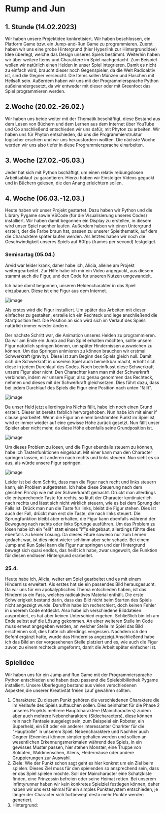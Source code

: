 # Rump and Jun

<h2>1. Stunde (14.02.2023)</h2>

  
  Wir haben unsere Projektidee konkretisiert. Wir haben beschlossen, ein Platform Game bzw. ein Jump-and-Run Game zu programmieren. Zuerst haben wir uns eine grobe Hintergrund (hier Hyperlink zur Hintergrundidee) Idee überlegt, welche das Design unseres Spiels bestimmt. Weiterhin haben wir über weitere Items und Charaktere im Spiel nachgedacht. Zum Beispiel wollen wir natürlich einen Helden in unser Spiel integrieren. Damit es nicht zu einfach wird, braucht dieser noch Gegenspieler, da die Welt Radioaktiv ist, sind die Gegner verseucht. Die Items sollen Münzen und Flaschen mit Heilsaft sein.
  Außerdem haben wir uns mit der Programmiersprache Python außeinandergesetzt, da wir entweder mit dieser oder mit Greenfoot das Spiel programmieren werden.
  
 <h2>2.Woche (20.02.-26.02.)</h2>
  
  Wir haben uns beide weiter mit der Thematik beschäftigt, diese Bestand aus dem Lesen von Büchern und dem Lernen aus dem Internet über YouTube und Co anschließend entschieden wir uns dafür, mit Phyton zu arbeiten. Wir haben uns für Phyton entschieden, da uns die Programmierstruktur logischer erschien und wir uns herausfordern wollten. Die nächste Woche werden wir uns also tiefer in diese Programmiersprache einarbeiten.
  
  <h2>3. Woche (27.02.-05.03.)</h2>
  Jeder hat sich mit Python bschäftigt, um einen relativ reibungslosen Arbeitsablauf zu garantieren. Hierzu haben wir Einsteiger Videos geguckt und in Büchern gelesen, die den Anang erleichtern sollen.
  
<h2>4. Woche (06.03.-12.03.)</h2>

Heute haben wir unser Projekt gestartet. Dazu haben wir Python und die Library Pygame sowie VSCode (für die Visualisierung unseres Codes) installiert. 
Wir haben damit begonnen ein Display zu erstellen, in diesem wird unser Spiel nachher laufen. Außerdem haben wir einen Untergrund erstellt, der die Farbe braun hat, passen zu unserer Spielthematik, auf dem die Characktere später laufen werden. Als letztes haben wir noch die Geschwindigkeit unseres Spiels auf 60fps (frames per second) festgelget.

<h3>Seminartag (05.04.)</h3>

Arvid war leider krank, daher habe ich, Alicia, alleine am Projekt weitergearbeitet. Zur Hilfe habe ich mir ein Video angeguckt, aus diesem stammt auch die Figur, und den Code für unseren Nutzen umgewandelt.

Ich habe damit begonnen, unseren Heldencharakter in das Spiel einzubauen. Diese ist eine Figur aus dem Internet. 

![image](https://user-images.githubusercontent.com/111736084/233835663-19765f3c-5403-44cc-8d7f-1e1ffc6ab41c.png)

Als erstes wird die Figur installiert. Um später das Arbeiten mit dieser einfacher zu gestalten, erstelle ich ein Rechteck und lege anschließend die Startposition fest. Die Position an sich wird sich im Verlauf des Spiels natürlich immer wieder ändern. 

Der nächste Schritt war, die Animation unseres Helden zu programmieren. Da wir am Ende ein Jump and Run Spiel erhalten möchten, sollte unsere Figur natürlich springen können, um später Hindernissen ausweichen zu können. 
Um das Springen animieren zu können brauchen wir erstmal Schwerkraft (gravity). Diese ist zum Beginn des Spiels gleich null. Damit sich die Schwerkraft in unserem Spiel auch bemerkbar macht, erhöht sich diese in jedem Durchlauf des Codes. Noch beeinflusst diese Schwerkraft unsere Figur aber nicht. Den Charachter kann man mit der Schwerkraft verbinden, indem wir unsere Figur, also genau genommen das Rechteck, nehmen und dieses mit der Schwerkraft gleichsetzen. Dies führt dazu, dass bei jedem Durchlauf des Spiels die Figur eine Position nach unten "fällt".

![image](https://user-images.githubusercontent.com/111736084/233837279-4c6138f2-6460-42a8-a74f-7399775bc958.png)


Da unser Held jetzt allerdings ins Nichts fällt, habe ich noch einen Grund erstellt. Dieser ist bereits farblich hervorgehoben. Nun habe ich mit einer if clause gearbeitet. Wenn die Figur an einem bestimmten Punkt im Spiel ist, wird er immer wieder auf eine gewisse Höhe zurück gesetzt. Nun fällt unser Spieler aber nicht mehr, da diese Höhe ebenfalls seine Grundposition ist. 

![image](https://user-images.githubusercontent.com/111736084/233837325-d3eda724-6aaa-4b5b-881f-5fdc5f7b5c10.png)


Um dieses Problem zu lösen, und die Figur ebendalls steuern zu können, habe ich Tastenfunktionen eingebaut. Mit einer kann man den Character springen lassen, mit anderen nach rechts und links steuern. Nun sieht es so aus, als würde unsere Figur springen.

![image](https://user-images.githubusercontent.com/111736084/233837348-5a2858b9-096c-4d67-a333-12354f2d686b.png)

Leider ist bei dem Schritt, dass man die Figur nach recht und links steuern kann, ein Problem aufgetreten. Ich habe diese Steuerung nach dem gleichen Prinzip wie mit der Schwerkaraft gemacht. Drückt man allerdings die entsprechende Taste für rechts, so läuft der Character kontinuierlich nach rechts und lässt sich nicht wirklich steuern, wie es bei dem Sprung der Falls ist. Drück man nun die Taste für links, bleibt die Figur stehen. Dies ist auch der Fall, drückt man erst die Taste, die nach links steuert. Die Sprungfunktion bleibt aber erhalten, die Figur kann ebenfalls während der Bewegung nach rachts oder links Sprünge ausführen.  Um das Problem zu lösen habe ich ein "elif" statt einses "if"s eingebaut, allerdings führte dies ebenfalls zu keiner Lösung. Da dieses Fiture sowieso nur zum Lernen gedacht war, ist dies nicht wieter schlimm aber sehr schade. Bei einem Jump and Run Spiel kann die Figur nur springen und der Hintergrund bewegt sich quasi endlos, das heißt ich habe, zwar ungewollt, die Funktion für diesen endlosen Hintergrund erarbeitet.

<h3>25.4.</h3>

Heute habe ich, Alicia, weiter am Spiel gearbeitet und es mit einem Hinderniss erweitert. Als erstes hat sie ein passendes Bild herausgesucht. Da wir uns für ein apokalyptisches Thema entschieden haben, ist das Hinderniss ein Fass, welches radioaktives Material enthält. Die erste Schwierigkeit bestand darin, dass das Bild nicht beim Starten des Spiels nicht angezeigt wurde. Darufhin habe ich recherchiert, doch keinen Fehler in unserem Code entdeckt. Also habe ich verschiedene Bilddateien ausprobiert, es hat aber keinen Unterschied ergeben. Schließlich bin ich am Ende selbst auf die Lösung gekommen. An einer weiteren Stelle im Code muss erneut angegeben werden, an welcher Stelle im Spiel das Bild erscheinen soll, dies hatte ich allerdings vergessen. Nachdem ich den Befehl ergänzt hatte, wurde das Hinderniss angezeigt.Anschließend habe ich das Bild an der vorgesehenen Stelle platziert und es, wie auch die Figur zuvor, zu einem rechteck umgeformt, damit die Arbeit später einfacher ist.

<h2>Spielidee</h2>

Wir haben uns für ein Jump and Run Game mit der Programmiersprache Python entschieden und haben dazu passend die Spielebibiliothek Pygame installiert. Unsere Überlegung bestand aus vielen verschiedenen Aspekten,die unserer Kreativität freien Lauf gewähren sollten.

1. Charaktere: Zu diesem Punkt gehören die verschiedenen Charaktere die im Verlaufe des Spiels auftauchen sollen. Dies beinhaltet für die Phase 2 unseres Projekts mehrere Hauptcharaktere (Maincharacters) zudem aber auch mehrere Nebencharaktere (Sidecharacters), diese können rein nach Fantasie ausgelegt sein, zum Beispeiel ein Roboter, ein Superheld, ein Elf oder ein anderer interessanter Charkter für die "Hauptrolle" in unserem Spiel. Nebencharaktere und Nachher auch Gegner (Enemies) können simpler gehalten werden und sollten an wesentlichen Erkennungsmerkmalen während des Spiels, in ein gewisses Muster passen, hier stehen Monster, eine Truppe von Soldaten, Waldmenschen, Aliens, Fledermäuse oder andere Gruppierungen zur Auswahl.
2. Ziele: Wie der Punkt schon sagt geht es hier konkret um ein Ziel beim spielen. Dieses Ziel muss für den spielenden so ansprechend sein, dass er das Spiel spielen möchte. Soll der Maincharacter eine Schatzkiste finden, eine Prinzessin befreien oder seine Heimat retten. Bei unserem Infintyrunner haben wir kein konkretes Spielziel festlegen können, daher haben wir uns erst einmal für ein simples Punktesystem entschieden, je länger der Character sich fortbewegt desto mehr Punkte werden generiert.
3. Hintergrund: 
